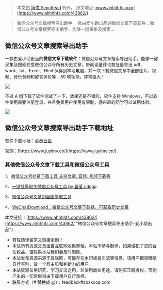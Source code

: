 > 本文由 [简悦 SimpRead](http://ksria.com/simpread/) 转码， 原文地址 [www.ahhhhfs.com](https://www.ahhhhfs.com/43862/)

> 微信公众号文章搜索导出助手 一款由爱小助出品的微信文章下载软件：微信公众号文章搜索导出助手，能够一键采集及搜索…

微信公众号文章搜索导出助手
-------------

一款由爱小助出品的**微信文章下载软件**：微信公众号文章搜索导出助手，能够一键采集及搜索任意微信公众号所有历史文章，带阅读量评论数批量导出 pdf、word、txt、Excel、Html 保存到本地电脑，并一次下载微信文章中全部图片、视频、音乐音频和留言评论等，80 项功能，非常强大！

[![](https://www.ahhhhfs.com/wp-content/uploads/2023/06/%E5%BE%AE%E4%BF%A1%E5%85%AC%E4%BC%97%E5%8F%B7%E6%96%87%E7%AB%A0%E6%90%9C%E7%B4%A2%E5%AF%BC%E5%87%BA%E5%8A%A9%E6%89%8B-%E7%88%B1%E5%B0%8F%E5%8A%A9%E5%87%BA%E5%93%81.gif)](https://www.ahhhhfs.com/wp-content/uploads/2023/06/%E5%BE%AE%E4%BF%A1%E5%85%AC%E4%BC%97%E5%8F%B7%E6%96%87%E7%AB%A0%E6%90%9C%E7%B4%A2%E5%AF%BC%E5%87%BA%E5%8A%A9%E6%89%8B-%E7%88%B1%E5%B0%8F%E5%8A%A9%E5%87%BA%E5%93%81.gif)

不过 A 姐下载了软件测试了一下，效果还是不错的，软件支持 Windows，不过软件使用需要注册登录，并且免费用户使用有限制，感兴趣的同学可以试用体验。

[![](https://www.ahhhhfs.com/wp-content/uploads/2023/06/%E5%BE%AE%E4%BF%A1%E5%85%AC%E4%BC%97%E5%8F%B7%E6%96%87%E7%AB%A0%E6%90%9C%E7%B4%A2%E5%AF%BC%E5%87%BA%E5%8A%A9%E6%89%8B-%E7%88%B1%E5%B0%8F%E5%8A%A9%E5%87%BA%E5%93%81.jpg)](https://www.ahhhhfs.com/wp-content/uploads/2023/06/%E5%BE%AE%E4%BF%A1%E5%85%AC%E4%BC%97%E5%8F%B7%E6%96%87%E7%AB%A0%E6%90%9C%E7%B4%A2%E5%AF%BC%E5%87%BA%E5%8A%A9%E6%89%8B-%E7%88%B1%E5%B0%8F%E5%8A%A9%E5%87%BA%E5%93%81.jpg)

微信公众号文章搜索导出助手下载地址
-----------------

软件下载地址：[蓝奏云盘](https://aixz.lanzouv.com/weixinHelper)

官网：[https://www.juyimv.cn/](https://www.juyimv.cn/)

### 其他微信公众号文章下载工具和微信公众号工具

1、[微信公众号批量下载工具 支持文章, 音频, 视频下载等](https://www.ahhhhfs.com/31015/)

2、[一键批量取关微信公众号工具 by 吾爱 cdsgg](https://www.ahhhhfs.com/35611/)

3、[微信公众号文章封面图提取工具](https://www.ahhhhfs.com/27659/)

4、[WeChatDownload：微信公众号文章下载器，可获取历史文章](https://www.ahhhhfs.com/19836/)

本文链接：[https://www.ahhhhfs.com/43862/](https://www.ahhhhfs.com/43862/ "微信公众号文章搜索导出助手-爱小助出品")

*   转载请保留原文链接谢谢！
*   本站所有资源文章出自互联网收集整理，本站不参与制作，如果侵犯了您的合法权益，请联系本站我们会及时删除。
*   本站发布资源来源于互联网，可能存在水印或者引流等信息，请用户擦亮眼睛自行鉴别，做一个有主见和判断力的用户。
*   本站资源仅供研究、学习交流之用，若使用商业用途，请购买正版授权，否则产生的一切后果将由下载用户自行承担。
*   联系方式（# 替换成 @）：feedback#abskoop.com